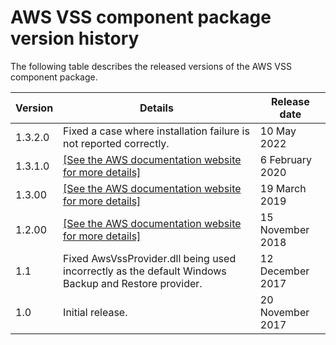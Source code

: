 # AWS VSS component package version history<a name="application-consistent-snapshots-details"></a>

The following table describes the released versions of the AWS VSS component package\.


| Version | Details | Release date | 
| --- | --- | --- | 
| 1\.3\.2\.0 |  Fixed a case where installation failure is not reported correctly\.  | 10 May 2022 | 
| 1\.3\.1\.0 |  [\[See the AWS documentation website for more details\]](http://docs.aws.amazon.com/AWSEC2/latest/WindowsGuide/application-consistent-snapshots-details.html)  | 6 February 2020 | 
| 1\.3\.00 |  [\[See the AWS documentation website for more details\]](http://docs.aws.amazon.com/AWSEC2/latest/WindowsGuide/application-consistent-snapshots-details.html)  | 19 March 2019 | 
| 1\.2\.00 |  [\[See the AWS documentation website for more details\]](http://docs.aws.amazon.com/AWSEC2/latest/WindowsGuide/application-consistent-snapshots-details.html)  | 15 November 2018 | 
| 1\.1 | Fixed AwsVssProvider\.dll being used incorrectly as the default Windows Backup and Restore provider\. | 12 December 2017 | 
| 1\.0 | Initial release\.  | 20 November 2017 | 